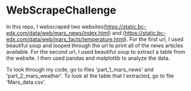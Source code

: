 # WebScrapeChallenge

In this repo, I webscraped two websites(https://static.bc-edx.com/data/web/mars_news/index.html) and (https://static.bc-edx.com/data/web/mars_facts/temperature.html). For the first url, I used beautiful soup and looped through the url to print all of the news articles available. For the second url, I used beautiful soup to extract a table from the website. I then used pandas and matplotlib to analyze the data.

To look through my code, go to files 'part_1_mars_news' and 'part_2_mars_weather'. To look at the table that I extracted, go to file 'Mars_data.csv'.
